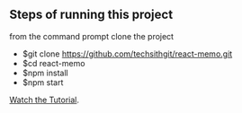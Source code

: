 ## Steps of running this project

from the command prompt clone the project

* $git clone https://github.com/techsithgit/react-memo.git
* $cd react-memo
* $npm install
* $npm start

[Watch the Tutorial](https://youtu.be/KqFL_rJiH_k).
